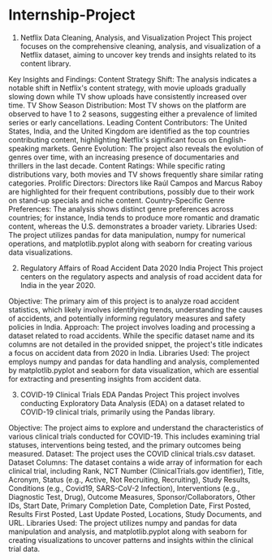 # Internship-Project

1. Netflix Data Cleaning, Analysis, and Visualization Project
This project focuses on the comprehensive cleaning, analysis, and visualization of a Netflix dataset, aiming to uncover key trends and insights related to its content library.

Key Insights and Findings:
Content Strategy Shift: The analysis indicates a notable shift in Netflix's content strategy, with movie uploads gradually slowing down while TV show uploads have consistently increased over time.
TV Show Season Distribution: Most TV shows on the platform are observed to have 1 to 2 seasons, suggesting either a prevalence of limited series or early cancellations.
Leading Content Contributors: The United States, India, and the United Kingdom are identified as the top countries contributing content, highlighting Netflix's significant focus on English-speaking markets.
Genre Evolution: The project also reveals the evolution of genres over time, with an increasing presence of documentaries and thrillers in the last decade.
Content Ratings: While specific rating distributions vary, both movies and TV shows frequently share similar rating categories.
Prolific Directors: Directors like Raúl Campos and Marcus Raboy are highlighted for their frequent contributions, possibly due to their work on stand-up specials and niche content.
Country-Specific Genre Preferences: The analysis shows distinct genre preferences across countries; for instance, India tends to produce more romantic and dramatic content, whereas the U.S. demonstrates a broader variety.
Libraries Used: The project utilizes pandas for data manipulation, numpy for numerical operations, and matplotlib.pyplot along with seaborn for creating various data visualizations.

2. Regulatory Affairs of Road Accident Data 2020 India Project
This project centers on the regulatory aspects and analysis of road accident data for India in the year 2020.

Objective: The primary aim of this project is to analyze road accident statistics, which likely involves identifying trends, understanding the causes of accidents, and potentially informing regulatory measures and safety policies in India.
Approach: The project involves loading and processing a dataset related to road accidents. While the specific dataset name and its columns are not detailed in the provided snippet, the project's title indicates a focus on accident data from 2020 in India.
Libraries Used: The project employs numpy and pandas for data handling and analysis, complemented by matplotlib.pyplot and seaborn for data visualization, which are essential for extracting and presenting insights from accident data.

3. COVID-19 Clinical Trials EDA Pandas Project
This project involves conducting Exploratory Data Analysis (EDA) on a dataset related to COVID-19 clinical trials, primarily using the Pandas library.

Objective: The project aims to explore and understand the characteristics of various clinical trials conducted for COVID-19. This includes examining trial statuses, interventions being tested, and the primary outcomes being measured.
Dataset: The project uses the COVID clinical trials.csv dataset.
Dataset Columns: The dataset contains a wide array of information for each clinical trial, including Rank, NCT Number (ClinicalTrials.gov identifier), Title, Acronym, Status (e.g., Active, Not Recruiting, Recruiting), Study Results, Conditions (e.g., Covid19, SARS-CoV-2 Infection), Interventions (e.g., Diagnostic Test, Drug), Outcome Measures, Sponsor/Collaborators, Other IDs, Start Date, Primary Completion Date, Completion Date, First Posted, Results First Posted, Last Update Posted, Locations, Study Documents, and URL.
Libraries Used: The project utilizes numpy and pandas for data manipulation and analysis, and matplotlib.pyplot along with seaborn for creating visualizations to uncover patterns and insights within the clinical trial data.
